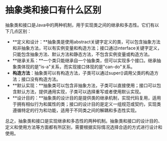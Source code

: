 # 抽象类和接口有什么区别

抽象类和接口是Java中的两种机制，用于实现类之间的继承和多态性。它们有以下几点区别：

+ **定义和设计：**抽象类是使用abstract关键字定义的类，可以包含抽象方法和非抽象方法，可以有实例变量和构造方法；接口通过interface关键字定义，只能包含抽象方法、默认方法和静态方法，不包含实例变量或构造方法。
+ **继承关系：**一个类只能继承自一个抽象类，但可以实现多个接口。继承抽象类体现的是"is-a"关系，而实现接口体现的是"can-do"关系。
+ **构造方法**：抽象类可以有构造方法，子类可以通过super()调用父类的构造方法；接口没有构造方法。
+ **默认实现：**抽象类可以包含非抽象方法，子类可以直接使用；接口可以包含默认方法，提供通用实现，子类可以选择重写或者使用默认实现。
+ **设计目的：**抽象类的设计目的是提供类的继承机制，实现代码复用，适用于拥有相似行为和属性的类；接口的设计目的是定义一组规范或契约，实现类遵循特定的行为和功能，适用于不同类之间的解耦和多态性实现。

总之，抽象类和接口是实现继承和多态性的两种机制。抽象类和接口的设计目的、定义和使用方法等方面都有所区别，需要根据实际情况选择合适的方式进行设计和使用。
